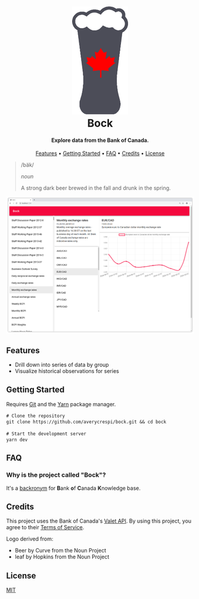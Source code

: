 <h1 align="center">
    <br>
    <img src="https://raw.githubusercontent.com/averycrespi/bock/master/public/logo.png" width="150"</img>
    <br>
    Bock
    <br>
</h1>

<h4 align="center">Explore data from the Bank of Canada.</h4>

<p align="center">
    <a href="#features">Features</a> •
    <a href="#getting-started">Getting Started</a> •
    <a href="#faq">FAQ</a> •
    <a href="#credits">Credits</a> •
    <a href="#license">License</a>
</p>

> /bäk/
>
> _noun_
>
> A strong dark beer brewed in the fall and drunk in the spring.

<p align="center">
    <img src="https://raw.githubusercontent.com/averycrespi/bock/master/public/screenshot.png" width="600"/>
</p>

## Features

- Drill down into series of data by group
- Visualize historical observations for series

## Getting Started

Requires [Git](https://git-scm.com/) and the [Yarn](https://yarnpkg.com/) package manager.

```
# Clone the repository
git clone https://github.com/averycrespi/bock.git && cd bock

# Start the development server
yarn dev
```

## FAQ

### Why is the project called "Bock"?

It's a [backronym](https://en.wikipedia.org/wiki/Backronym) for **B**ank **o**f **C**anada **K**nowledge base.

## Credits

This project uses the Bank of Canada's [Valet API](https://www.bankofcanada.ca/valet/docs). By using this project, you agree to their [Terms of Service](https://www.bankofcanada.ca/terms/).

Logo derived from:

- Beer by Curve from the Noun Project
- leaf by Hopkins from the Noun Project

## License

[MIT](https://choosealicense.com/licenses/mit/)
